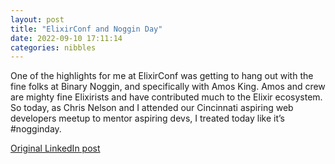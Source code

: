 ```yaml
---
layout: post
title: "ElixirConf and Noggin Day"
date: 2022-09-10 17:11:14
categories: nibbles
---
```


One of the highlights for me at ElixirConf was getting to hang out with the fine folks at Binary Noggin, and specifically with Amos King. Amos and crew are mighty fine Elixirists and have contributed much to the Elixir ecosystem. So today, as Chris Nelson and I attended our Cincinnati aspiring web developers meetup to mentor aspiring devs, I treated today like it’s #nogginday.

[Original LinkedIn post](https://www.linkedin.com/feed/update/urn%3Ali%3Ashare%3A6974413993570439168)
